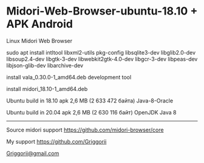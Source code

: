 # Midori-Web-Browser-ubuntu-18.10 + APK Android
Linux Midori Web Browser

sudo apt install intltool libxml2-utils pkg-config libsqlite3-dev libglib2.0-dev libsoup2.4-dev libgtk-3-dev libwebkit2gtk-4.0-dev libgcr-3-dev libpeas-dev libjson-glib-dev libarchive-dev

install vala_0.30.0-1_amd64.deb development tool

install midori_18.10-1_amd64.deb

Ubuntu build in  18.10 apk 2,6 MB (2 633 472 байта) Java-8-Oracle

Ubuntu build in 20.04 apk 2,6 MB (2 630 116 байт) OpenJDK Java 8

_______________________________________________

Source midori support https://github.com/midori-browser/core

My support https://github.com/Griggorii

Griggorii@gmail.com
